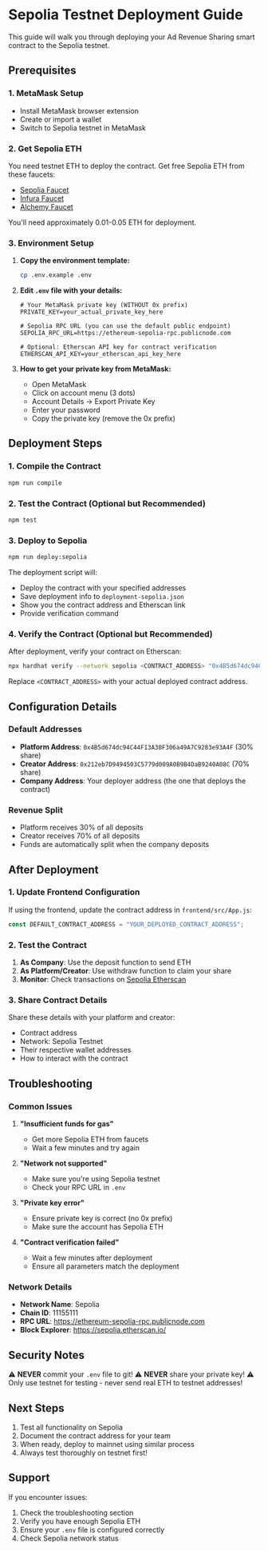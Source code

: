 # Sepolia Testnet Deployment Guide

This guide will walk you through deploying your Ad Revenue Sharing smart contract to the Sepolia testnet.

## Prerequisites

### 1. MetaMask Setup

- Install MetaMask browser extension
- Create or import a wallet
- Switch to Sepolia testnet in MetaMask

### 2. Get Sepolia ETH

You need testnet ETH to deploy the contract. Get free Sepolia ETH from these faucets:

- [Sepolia Faucet](https://sepoliafaucet.com/)
- [Infura Faucet](https://www.infura.io/faucet/sepolia)
- [Alchemy Faucet](https://sepoliafaucet.com/)

You'll need approximately 0.01-0.05 ETH for deployment.

### 3. Environment Setup

1. **Copy the environment template:**

   ```bash
   cp .env.example .env
   ```

2. **Edit `.env` file with your details:**

   ```env
   # Your MetaMask private key (WITHOUT 0x prefix)
   PRIVATE_KEY=your_actual_private_key_here

   # Sepolia RPC URL (you can use the default public endpoint)
   SEPOLIA_RPC_URL=https://ethereum-sepolia-rpc.publicnode.com

   # Optional: Etherscan API key for contract verification
   ETHERSCAN_API_KEY=your_etherscan_api_key_here
   ```

3. **How to get your private key from MetaMask:**
   - Open MetaMask
   - Click on account menu (3 dots)
   - Account Details → Export Private Key
   - Enter your password
   - Copy the private key (remove the 0x prefix)

## Deployment Steps

### 1. Compile the Contract

```bash
npm run compile
```

### 2. Test the Contract (Optional but Recommended)

```bash
npm test
```

### 3. Deploy to Sepolia

```bash
npm run deploy:sepolia
```

The deployment script will:

- Deploy the contract with your specified addresses
- Save deployment info to `deployment-sepolia.json`
- Show you the contract address and Etherscan link
- Provide verification command

### 4. Verify the Contract (Optional but Recommended)

After deployment, verify your contract on Etherscan:

```bash
npx hardhat verify --network sepolia <CONTRACT_ADDRESS> "0x4B5d674dc94C44F13A30F306a49A7C9283e93A4F" "0x212eb7D9494503C5779d009A0B9B4DaB9240A08C" 30 70
```

Replace `<CONTRACT_ADDRESS>` with your actual deployed contract address.

## Configuration Details

### Default Addresses

- **Platform Address**: `0x4B5d674dc94C44F13A30F306a49A7C9283e93A4F` (30% share)
- **Creator Address**: `0x212eb7D9494503C5779d009A0B9B4DaB9240A08C` (70% share)
- **Company Address**: Your deployer address (the one that deploys the contract)

### Revenue Split

- Platform receives 30% of all deposits
- Creator receives 70% of all deposits
- Funds are automatically split when the company deposits

## After Deployment

### 1. Update Frontend Configuration

If using the frontend, update the contract address in `frontend/src/App.js`:

```javascript
const DEFAULT_CONTRACT_ADDRESS = "YOUR_DEPLOYED_CONTRACT_ADDRESS";
```

### 2. Test the Contract

1. **As Company**: Use the deposit function to send ETH
2. **As Platform/Creator**: Use withdraw function to claim your share
3. **Monitor**: Check transactions on [Sepolia Etherscan](https://sepolia.etherscan.io/)

### 3. Share Contract Details

Share these details with your platform and creator:

- Contract address
- Network: Sepolia Testnet
- Their respective wallet addresses
- How to interact with the contract

## Troubleshooting

### Common Issues

1. **"Insufficient funds for gas"**

   - Get more Sepolia ETH from faucets
   - Wait a few minutes and try again

2. **"Network not supported"**

   - Make sure you're using Sepolia testnet
   - Check your RPC URL in `.env`

3. **"Private key error"**

   - Ensure private key is correct (no 0x prefix)
   - Make sure the account has Sepolia ETH

4. **"Contract verification failed"**
   - Wait a few minutes after deployment
   - Ensure all parameters match the deployment

### Network Details

- **Network Name**: Sepolia
- **Chain ID**: 11155111
- **RPC URL**: https://ethereum-sepolia-rpc.publicnode.com
- **Block Explorer**: https://sepolia.etherscan.io/

## Security Notes

⚠️ **NEVER** commit your `.env` file to git!
⚠️ **NEVER** share your private key!
⚠️ Only use testnet for testing - never send real ETH to testnet addresses!

## Next Steps

1. Test all functionality on Sepolia
2. Document the contract address for your team
3. When ready, deploy to mainnet using similar process
4. Always test thoroughly on testnet first!

## Support

If you encounter issues:

1. Check the troubleshooting section
2. Verify you have enough Sepolia ETH
3. Ensure your `.env` file is configured correctly
4. Check Sepolia network status
